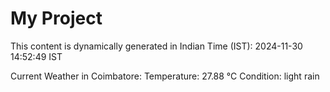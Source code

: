 # My Project

This content is dynamically generated in Indian Time (IST): 2024-11-30 14:52:49 IST


Current Weather in Coimbatore:
Temperature: 27.88 °C
Condition: light rain
